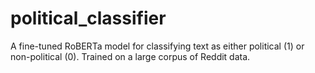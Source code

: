 # political_classifier
A fine-tuned RoBERTa model for classifying text as either political (1) or non-political (0). Trained on a large corpus of Reddit data.
